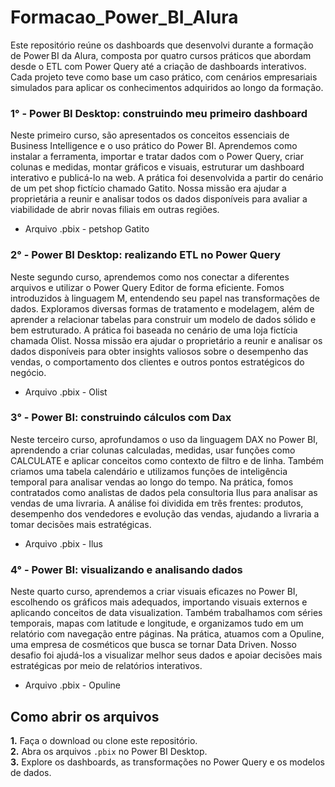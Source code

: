 # Formacao_Power_BI_Alura
Este repositório reúne os dashboards que desenvolvi durante a formação de Power BI da Alura, composta por quatro cursos práticos que abordam desde o ETL com Power Query até a criação de dashboards interativos.
Cada projeto teve como base um caso prático, com cenários empresariais simulados para aplicar os conhecimentos adquiridos ao longo da formação.

### 1° - Power BI Desktop: construindo meu primeiro dashboard
Neste primeiro curso, são apresentados os conceitos essenciais de Business Intelligence e o uso prático do Power BI. Aprendemos como instalar a ferramenta, importar e tratar dados com o Power Query, criar colunas e medidas, montar gráficos e visuais, estruturar um dashboard interativo e publicá-lo na web. A prática foi desenvolvida a partir do cenário de um pet shop fictício chamado Gatito. Nossa missão era ajudar a proprietária a reunir e analisar todos os dados disponíveis para avaliar a viabilidade de abrir novas filiais em outras regiões.

* Arquivo .pbix - petshop Gatito

### 2° - Power BI Desktop: realizando ETL no Power Query
Neste segundo curso, aprendemos como nos conectar a diferentes arquivos e utilizar o Power Query Editor de forma eficiente. Fomos introduzidos à linguagem M, entendendo seu papel nas transformações de dados. Exploramos diversas formas de tratamento e modelagem, além de aprender a relacionar tabelas para construir um modelo de dados sólido e bem estruturado. A prática foi baseada no cenário de uma loja fictícia chamada Olist. Nossa missão era ajudar o proprietário a reunir e analisar os dados disponíveis para obter insights valiosos sobre o desempenho das vendas, o comportamento dos clientes e outros pontos estratégicos do negócio.

* Arquivo .pbix - Olist

### 3° - Power BI: construindo cálculos com Dax
Neste terceiro curso, aprofundamos o uso da linguagem DAX no Power BI, aprendendo a criar colunas calculadas, medidas, usar funções como CALCULATE e aplicar conceitos como contexto de filtro e de linha. Também criamos uma tabela calendário e utilizamos funções de inteligência temporal para analisar vendas ao longo do tempo. Na prática, fomos contratados como analistas de dados pela consultoria Ilus para analisar as vendas de uma livraria. A análise foi dividida em três frentes: produtos, desempenho dos vendedores e evolução das vendas, ajudando a livraria a tomar decisões mais estratégicas.

* Arquivo .pbix - Ilus

### 4° - Power BI: visualizando e analisando dados
Neste quarto curso, aprendemos a criar visuais eficazes no Power BI, escolhendo os gráficos mais adequados, importando visuais externos e aplicando conceitos de data visualization. Também trabalhamos com séries temporais, mapas com latitude e longitude, e organizamos tudo em um relatório com navegação entre páginas. Na prática, atuamos com a Opuline, uma empresa de cosméticos que busca se tornar Data Driven. Nosso desafio foi ajudá-los a visualizar melhor seus dados e apoiar decisões mais estratégicas por meio de relatórios interativos.

* Arquivo .pbix - Opuline

## Como abrir os arquivos

**1.** Faça o download ou clone este repositório.  
**2.** Abra os arquivos `.pbix` no Power BI Desktop.  
**3.** Explore os dashboards, as transformações no Power Query e os modelos de dados.
